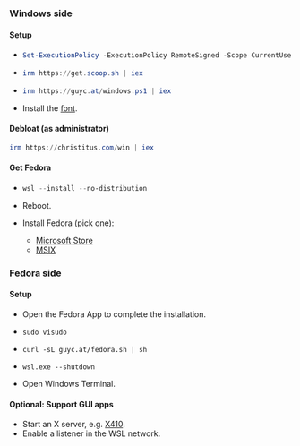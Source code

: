 ### Windows side

#### Setup

- ```powershell
  Set-ExecutionPolicy -ExecutionPolicy RemoteSigned -Scope CurrentUser
  ```

- ```powershell
  irm https://get.scoop.sh | iex
  ```

- ```powershell
  irm https://guyc.at/windows.ps1 | iex
  ```

- Install the [font](./Assets/JuliaMono/).

#### Debloat (as administrator)

```powershell
irm https://christitus.com/win | iex
```

#### Get Fedora

- ```powershell
  wsl --install --no-distribution
  ```

- Reboot.

- Install Fedora (pick one):
  - [Microsoft Store](https://apps.microsoft.com/detail/9npcp8drchsn)
  - [MSIX](https://github.com/VSWSL/Fedora-WSL/releases/tag/v41.0.1.0)

### Fedora side

#### Setup

- Open the Fedora App to complete the installation.

- ```shell
  sudo visudo
  ```

- ```shell
  curl -sL guyc.at/fedora.sh | sh
  ```

- ```shell
  wsl.exe --shutdown
  ```

- Open Windows Terminal.

#### Optional: Support GUI apps

- Start an X server, e.g. [X410](https://x410.dev/download/).
- Enable a listener in the WSL network.
